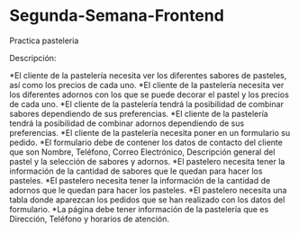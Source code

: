 # Segunda-Semana-Frontend
Practica pasteleria

Descripción:

*El cliente de la pastelería necesita ver los diferentes sabores de pasteles, así como los precios de cada uno.
*El cliente de la pastelería necesita ver los diferentes adornos con los que se puede decorar el pastel y los precios de cada uno.
*El cliente de la pastelería tendrá la posibilidad de combinar sabores dependiendo de sus preferencias.
*El cliente de la pastelería tendrá la posibilidad de combinar adornos dependiendo de sus preferencias.
*El cliente de la pastelería necesita poner en un formulario su pedido.
*El formulario debe de contener los datos de contacto del cliente que son Nombre, Teléfono, Correo Electrónico, Descripción general del pastel y la selección de sabores y adornos.
*El pastelero necesita tener la información de la cantidad de sabores que le quedan para hacer los pasteles.
*El pastelero necesita tener la información de la cantidad de adornos que le quedan para hacer los pasteles.
*El pastelero necesita una tabla donde aparezcan los pedidos que se han realizado con los datos del formulario.
*La página debe tener información de la pastelería que es Dirección, Teléfono y horarios de atención.
